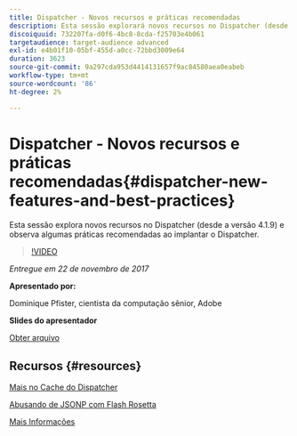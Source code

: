 ```yaml
---
title: Dispatcher - Novos recursos e práticas recomendadas
description: Esta sessão explorará novos recursos no Dispatcher (desde a versão 4.1.9) e examinará algumas práticas recomendadas ao implantar o Dispatcher.
discoiquuid: 732207fa-d0f6-4bc8-8cda-f25703e4b061
targetaudience: target-audience advanced
exl-id: e4b01f10-05bf-455d-a0cc-72bbd3009e64
duration: 3623
source-git-commit: 9a297cda953d4414131657f9ac84580aea0eabeb
workflow-type: tm+mt
source-wordcount: '86'
ht-degree: 2%

---
```


# Dispatcher - Novos recursos e práticas recomendadas{#dispatcher-new-features-and-best-practices}

Esta sessão explora novos recursos no Dispatcher (desde a versão 4.1.9) e observa algumas práticas recomendadas ao implantar o Dispatcher.

>[!VIDEO](https://video.tv.adobe.com/v/20842/?quality=9)

*Entregue em 22 de novembro de 2017*

**Apresentado por:**

Dominique Pfister, cientista da computação sênior, Adobe

**Slides do apresentador**

[Obter arquivo](assets/dispatcher-aemgemsnov2017.pdf)

## Recursos {#resources}

[Mais no Cache do Dispatcher](https://github.com/cqsupport/webinar-dispatchercache)

[Abusando de JSONP com Flash Rosetta](https://miki.it/blog/2014/7/8/abusing-jsonp-with-rosetta-flash/)

[Mais Informações](https://adobe-consulting-services.github.io/acs-aem-commons/features/dispatcher-ttl/index.html)

<!--
[Get back to the Overview](https://helpx.adobe.com/experience-manager/kt/eseminars/gems/aem-index.html)
-->
